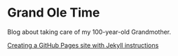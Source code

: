 # Grand Ole Time
Blog about taking care of my 100-year-old Grandmother.

[Creating a GitHub Pages site with Jekyll instructions
](https://docs.github.com/en/pages/setting-up-a-github-pages-site-with-jekyll/creating-a-github-pages-site-with-jekyll)
